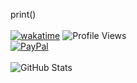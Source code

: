 print()<br><br>
[![wakatime](https://wakatime.com/badge/user/7b1cde25-1c85-4233-ae84-7cfb34197e47.svg)](https://wakatime.com/@7b1cde25-1c85-4233-ae84-7cfb34197e47)
![Profile Views](https://komarev.com/ghpvc/?username=r4wand-krd&label=Profile%20views&color=0e75b6&style=flat)
<br>
[![PayPal](https://img.shields.io/badge/PayPal-00457C?style=for-the-badge&logo=paypal&logoColor=white)](https://paypal.me/rawandtech) 
<br><br>
![GitHub Stats](https://github-readme-stats.vercel.app/api/top-langs/?username=R4wand-krd&theme=dark&hide_border=true&include_all_commits=true&count_private=true&layout=compact)
